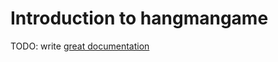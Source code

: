 # Introduction to hangmangame

TODO: write [great documentation](http://jacobian.org/writing/what-to-write/)
